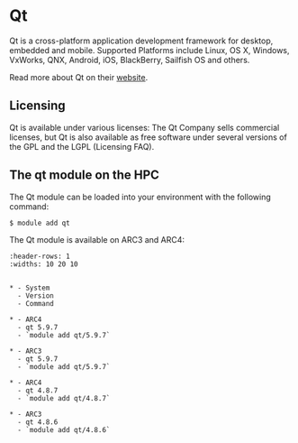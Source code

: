 # Qt

Qt is a cross-platform application development framework for desktop, embedded and mobile. Supported Platforms include Linux, OS X, Windows, VxWorks, QNX, Android, iOS, BlackBerry, Sailfish OS and others.



Read more about Qt on their [website](https://www.qt.io/).





## Licensing 

Qt is available under various licenses: The Qt Company sells commercial licenses, but Qt is also available as free software under several versions of the GPL and the LGPL (Licensing FAQ).



## The qt module on the HPC

The Qt module can be loaded into your environment with the following command:

```bash
$ module add qt
```

The Qt module is available on ARC3 and ARC4:

```{list-table}
:header-rows: 1
:widths: 10 20 10


* - System
  - Version
  - Command

* - ARC4
  - qt 5.9.7
  - `module add qt/5.9.7`

* - ARC3
  - qt 5.9.7
  - `module add qt/5.9.7`

* - ARC4
  - qt 4.8.7
  - `module add qt/4.8.7`

* - ARC3
  - qt 4.8.6
  - `module add qt/4.8.6`


```